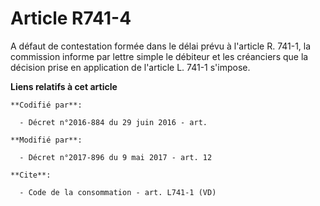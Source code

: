 # Article R741-4

A défaut de contestation formée dans le délai prévu à l'article R. 741-1, la commission informe par lettre simple le débiteur
et les créanciers que la décision prise en application de l'article L. 741-1 s'impose.

**Liens relatifs à cet article**

	**Codifié par**:

	  - Décret n°2016-884 du 29 juin 2016 - art.

	**Modifié par**:

	  - Décret n°2017-896 du 9 mai 2017 - art. 12

	**Cite**:

	  - Code de la consommation - art. L741-1 (VD)
